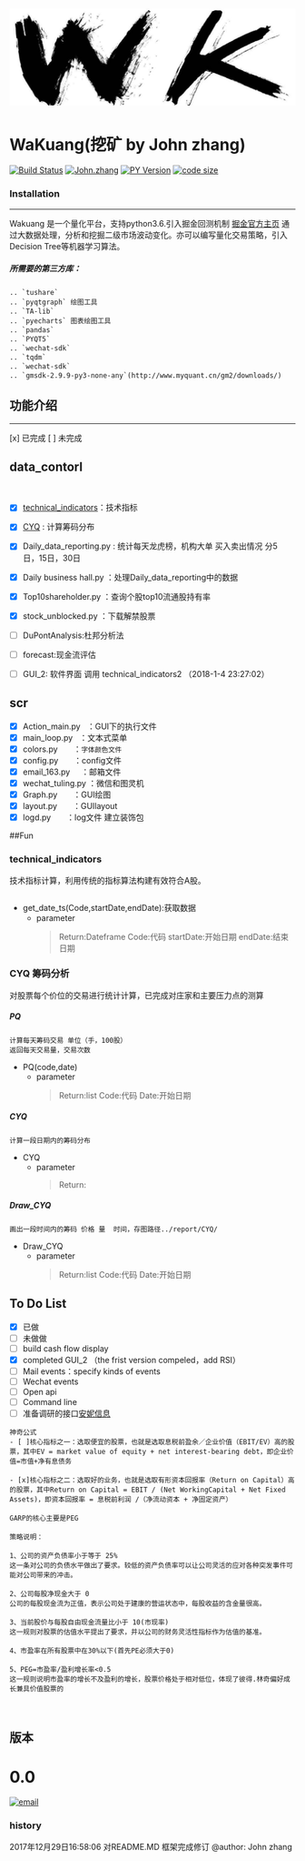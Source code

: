 ﻿# ![wakuang][WK]  
WaKuang(挖矿 by John zhang) 
=======
[![Build Status](https://travis-ci.org/meolu/walle-web.svg?branch=master)](https://travis-ci.org/meolu/walle-web)
[![John.zhang](https://img.shields.io/badge/Powered_by-John_Zhang-green.svg?style=flat)](http://www.yiiframework.com/)
[![PY Version](https://img.shields.io/pypi/pyversions/Django.svg)](http://shields.io/) 
[![code size](https://img.shields.io/badge/code%20size-355k-orange.svg)](http://shields.io/) 

### Installation
------------
Wakuang 是一个量化平台，支持python3.6.引入掘金回测机制 [掘金官方主页](https://www.myquant.cn/) 
通过大数据处理，分析和挖掘二级市场波动变化。亦可以编写量化交易策略，引入Decision Tree等机器学习算法。


##### 所需要的第三方库：  
    .. `tushare`
    .. `pyqtgraph` 绘图工具
    .. `TA-lib`  
    .. `pyecharts` 图表绘图工具
    .. `pandas`  
    .. `PYQT5`  
    .. `wechat-sdk`  
    .. `tqdm`  
    .. `wechat-sdk`  
    .. `gmsdk-2.9.9-py3-none-any`(http://www.myquant.cn/gm2/downloads/)  
    
## 功能介绍
--------
[x] 已完成 [ ] 未完成
## data_contorl
 
* [x] [technical_indicators](#technical_indicators)：技术指标
* [x] [CYQ](#CYQ) : 计算筹码分布  
* [x] Daily_data_reporting.py : 统计每天龙虎榜，机构大单 买入卖出情况 分5 日，15日，30日  
* [x] Daily business hall.py ：处理Daily_data_reporting中的数据
* [x] Top10shareholder.py ：查询个股top10流通股持有率    
* [x] stock_unblocked.py ：下载解禁股票
* [ ] DuPontAnalysis:杜邦分析法
* [ ] forecast:现金流评估
* [ ] GUI_2: 软件界面  调用 technical_indicators2 （2018-1-4 23:27:02）



## scr           

* [x] Action_main.py   		：GUI下的执行文件  
* [x] main_loop.py   		：文本式菜单
* [x] colors.py       		：`字体颜色文件` 
* [x] config.py       		：config文件  
* [x] email_163.py    		：邮箱文件  
* [x] wechat_tuling.py 		：微信和图灵机  
* [x] Graph.py       		：GUI绘图  
* [x] layout.py      		：GUIlayout  
* [x] logd.py       		：log文件 建立装饰包  

##Fun

### technical_indicators
技术指标计算，利用传统的指标算法构建有效符合A股。

```
```
* get_date_ts(Code,startDate,endDate):获取数据 
	* parameter 
		 > Return:Dateframe
		 > Code:代码
		 > startDate:开始日期
		 > endDate:结束日期
### CYQ  筹码分析
对股票每个价位的交易进行统计计算，已完成对庄家和主要压力点的测算
##### PQ 
```
计算每天筹码交易 单位（手，100股）
返回每天交易量，交易次数
```
* PQ(code,date)
    * parameter 
		 > Return:list
		 > Code:代码
		 > Date:开始日期
##### CYQ
```
计算一段日期内的筹码分布
```
* CYQ
    * parameter 
		 > Return:
		 > 
		 > 
##### Draw_CYQ
```
画出一段时间内的筹码 价格 量  时间，存图路径../report/CYQ/
```		
* Draw_CYQ
    * parameter 
		 > Return:list
		 > Code:代码
		 > Date:开始日期
 

To Do List
----------
- [x] 已做
- [ ] 未做做
- [ ] build cash flow display
- [x] completed GUI_2 （the frist version compeled，add RSI）
- [ ] Mail events：specify kinds of events
- [ ] Wechat events
- [ ] Open api
- [ ] Command line
- [ ] 准备调研的接口[安妮信息](http://smartanni.com/ )
```
神奇公式
- [ ]核心指标之一：选取便宜的股票，也就是选取息税前盈余／企业价值（EBIT/EV）高的股票，其中EV = market value of equity + net interest-bearing debt，即企业价值=市值+净有息债务

- [x]核心指标之二：选取好的业务，也就是选取有形资本回报率（Return on Capital）高的股票，其中Return on Capital = EBIT / (Net WorkingCapital + Net Fixed Assets)，即资本回报率 = 息税前利润 /（净流动资本 + 净固定资产）

GARP的核心主要是PEG

策略说明：

1、公司的资产负债率小于等于 25%
这一条对公司的负债水平做出了要求。较低的资产负债率可以让公司灵活的应对各种突发事件可能对公司带来的冲击。

2、公司每股净现金大于 0
公司的每股现金流为正值，表示公司处于建康的营运状态中，每股收益的含金量很高。

3、当前股价与每股自由现金流量比小于 10(市现率)
这一规则对股票的估值水平提出了要求，并以公司的财务灵活性指标作为估值的基准。

4、市盈率在所有股票中在30%以下(首先PE必须大于0)

5、PEG=市盈率/盈利增长率<0.5
这一规则说明市盈率的增长不及盈利的增长，股票价格处于相对低位，体现了彼得.林奇偏好成长兼具价值股票的



```
版本             
---
**0.0**
=======
[![email](https://img.shields.io/badge/email-aprzephyr%40163.com-ff69b4.svg)](http://shields.io/)  

### history
2017年12月29日16:58:06 对README.MD 框架完成修订  @author: John zhang 


[WK]:https://github.com/Johnzjy/wakuang/blob/master/scr/ico/title.jpg
